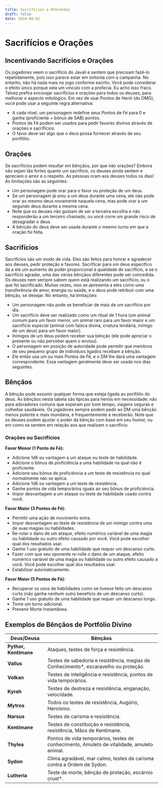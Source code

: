 ```yaml
---
title: Sacrifícios e Oferendas
draft: false
date: 2024-08-01
---
```


# Sacrifícios e Orações

## Incentivando Sacrifícios e Orações

Os jogadores veem o sacrifício do Javali e sentem que precisam fazê-lo repetidamente, pois isso parece estar em sintonia com a campanha. No entanto, não há nada mais no jogo conforme escrito. Você pode considerar o efeito único porque sela um vínculo com a profecia. Eu acho isso fraco. Talvez prefira encorajar sacrifícios e orações para todos os deuses, para melhorar o aspecto mitológico. Em vez de usar Pontos de Herói (do DMG), você pode usar a seguinte regra alternativa:

- A cada nível, um personagem redefine seus Pontos de Fé para 0 e ganha (proficiente + bônus de SAB) pontos.
- Pontos de Fé podem ser usados para pedir favores divinos através de orações e sacrifícios.
- O favor deve ser algo que o deus possa fornecer através de seu portfólio.

## Orações

Se sacrifícios podem resultar em bênçãos, por que não orações? Embora não sejam tão fortes quanto um sacrifício, os deuses ainda sentem e apreciam o amor e o respeito. As pessoas oram aos deuses todos os dias! As limitações são as seguintes:

- Um personagem pode orar para o favor ou proteção de um deus.
- Se um personagem já orou a um deus durante uma cena, ele não pode orar ao mesmo deus novamente naquela cena, mas pode orar a um segundo deus durante a mesma cena.
- Note que os deuses não gostam de ser a terceira escolha e não responderão a um terceiro chamado, ou você corre um grande risco de desagradar o deus.
- A bênção do deus deve ser usada durante o mesmo turno em que a oração foi feita.

## Sacrifícios

Sacrifícios são um modo de vida. Eles são feitos para honrar e agradecer aos deuses, pedir proteção e favores. Sacrificar para um deus específico dá a ele um aumento de poder proporcional à qualidade do sacrifício, e se o sacrifício agradar, uma das várias bênçãos diferentes pode ser concedida. Os deuses nem sempre sabem quem está realizando um sacrifício, ou o que foi sacrificado. Muitas vezes, isso se apresenta a eles como uma transferência de amor, energia ou saúde, e o deus pode retribuir com uma bênção, se desejar. No entanto, há limitações:

- Um personagem não pode se beneficiar de mais de um sacrifício por dia.
- Um sacrifício deve ser realizado como um ritual de 1 hora (um animal comum para um favor menor, um animal raro para um favor maior e um sacrifício especial (animal com faísca divina, criatura lendária, inimigo de um deus) para um favor maior).
- Inimigos de um deus podem receber sua bênção (ele pode apreciar o presente ou não perceber quem o enviou).
- O personagem em posição de autoridade pode permitir que membros de seu pequeno grupo de indivíduos ligados recebam a bênção.
- Ele então usa um ou mais Pontos de Fé, e o DM lhe dará uma vantagem correspondente. Essa vantagem geralmente deve ser usada nos dias seguintes.

## Bênçãos

A bênção pode assumir qualquer forma que esteja ligada ao portfólio do deus. As bênçãos nesta tabela são típicas para heróis em necessidade; não para adoradores comuns que esperam por bom tempo, viagens seguras e colheitas saudáveis. Os jogadores sempre podem pedir ao DM uma bênção menos potente e mais mundana, e frequentemente a receberão. Note que os deuses podem ajustar o poder da bênção com base em seu humor, ou em como se sentem em relação aos que realizam o sacrifício.

### Orações ou Sacrifícios

**Favor Menor (1 Ponto de Fé):**
- Adicione 1d6 ou vantagem a um ataque ou teste de habilidade.
- Adicione o bônus de proficiência a uma habilidade na qual não é proficiente.
- Adicione seu bônus de proficiência a um teste de resistência no qual normalmente não se aplica.
- Adicione 1d6 ou vantagem a um teste de resistência.
- Ganhe pontos de vida temporários iguais ao seu bônus de proficiência.
- Impor desvantagem a um ataque ou teste de habilidade usado contra você.

**Favor Maior (3 Pontos de Fé):**
- Permitir uma ação de movimento extra.
- Impor desvantagem ao teste de resistência de um inimigo contra uma de suas magias ou habilidades.
- Re-rolar o dano de um ataque, efeito numérico variável de uma magia ou habilidade ou outro efeito causado por você. Você pode escolher qual dos resultados usar.
- Ganhe 1 uso gratuito de uma habilidade que requer um descanso curto.
- Fazer com que seu oponente re-rolle o dano de um ataque, efeito numérico variável de uma magia ou habilidade ou outro efeito causado a você. Você pode escolher qual dos resultados usar.
- Estabilizar automaticamente.

**Favor Maior (5 Pontos de Fé):**
- Recuperar os usos de habilidades como se tivesse feito um descanso curto (não ganha nenhum outro benefício de um descanso curto).
- Ganhe 1 uso gratuito de uma habilidade que requer um descanso longo.
- Tome um turno adicional.
- Prevenir Morte Instantânea.

## Exemplos de Bênçãos de Portfólio Divino

| Deus/Deusa      | Bênçãos                                                                 |
|-----------------|-------------------------------------------------------------------------|
| **Pythor, Kentimane** | Ataques, testes de força e resistência.                              |
| **Vallus**       | Testes de sabedoria e resistência, magias de Conhecimento*, escaravelho ou proteção. |
| **Volkan**       | Testes de inteligência e resistência, pontos de vida temporários.        |
| **Kyrah**        | Testes de destreza e resistência, enganação, velocidade.                 |
| **Mytros**       | Todos os testes de resistência, Augúrio, Heroísmo.                       |
| **Narsus**       | Testes de carisma e resistência.                                         |
| **Kentimane**    | Testes de constituição e resistência, resistência, Mãos de Kentimane.    |
| **Thylea**       | Pontos de vida temporários, testes de conhecimento, Amuleto de vitalidade, amuleto animal. |
| **Sydon**        | Clima agradável, mar calmo, testes de carisma contra a Ordem de Sydon.   |
| **Lutheria**     | Teste de morte, bênção de proteção, escárnio cruel*.                     |

